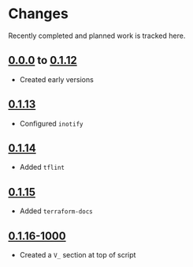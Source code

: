 # Changes
Recently completed and planned work is tracked here.

## [0.0.0](.) to [0.1.12](.)
- Created early versions

## [0.1.13](.)
- Configured `inotify`

## [0.1.14](.)
- Added `tflint`

## [0.1.15](.)
- Added `terraform-docs`

## [0.1.16-1000](.)
- Created a `V_` section at top of script
